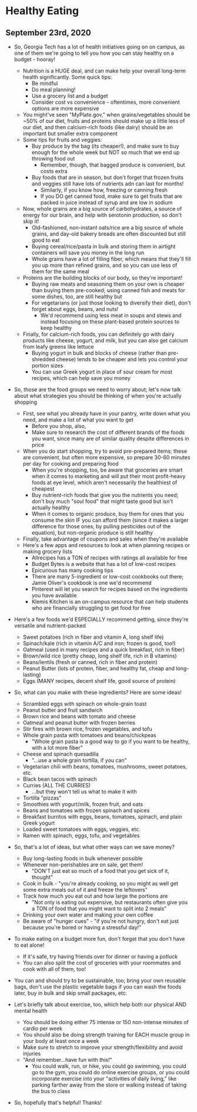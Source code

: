 # Healthy Eating

## September 23rd, 2020

-   So, Georgia Tech has a lot of health initiatives going on on campus, as one of them we're going to tell you how you can stay healthy on a budget - hooray!
    -   Nutrition is a HUGE deal, and can make help your overall long-term health significantly. Some quick tips:
        -   Be mindful
        -   Do meal planning!
        -   Use a grocery list and a budget
        -   Consider cost vs convenience - oftentimes, more convenient options are more expensive
    - You might've seen "MyPlate.gov," when grains/vegetables should be ~50% of our diet, fruits and proteins should make up a little less of our diet, and then calcium-rich foods (like dairy) should be an important but smaller extra component
    -   Some tips for fruits and veggies:
        -   Buy produce by the bag (its cheaper!), and make sure to buy enough for the whole week but NOT so much that we end up throwing food out
            -   Remember, though, that bagged produce is convenient, but costs extra
        -   Buy foods that are in season, but don't forget that frozen fruits and veggies still have lots of nutrients adn can last for months!
            -   Similarly, if you know how, freezing or canning fresh
            -   If you DO get canned food, make sure to get fruits that are packed in juice instead of syrup and are low in sodium
    -   Now, whole grains are a big source of carbohydrates, a source of energy for our brain, and help with serotonin production, so don't skip it!
        -   Old-fashioned, non-instant oats/rice are a big source of whole grains, and day-old bakery breads are often discounted but still good to eat
        -   Buying cereal/rice/pasta in bulk and storing them in airtight containers will save you money in the long run
        -   Whole grains have a lot of filling fiber, which means that they'll fill you up more than refined grains, and so you can use less of them for the same meal
    -   Proteins are the building blocks of our body, so they're important!
        -   Buying raw meats and seasoning them on your own is cheaper than buying them pre-cooked; using canned fish and meats for some dishes, too, are still healthy but
        -   For vegetarians (or just those looking to diversify their diet), don't forget about eggs, beans, and nuts!
            -   We'd recommend using less meat in soups and stews and instead focusing on these plant-based protein sources to keep healthy
    -   Finally, for calcium-rich foods, you can definitely go with dairy products like cheese, yogurt, and milk, but you can also get calcium from leafy greens like lettuce
        -   Buying yogurt in bulk and blocks of cheese (rather than pre-shredded cheese) tends to be cheaper and lets you control your portion sizes
        -   You can use Greek yogurt in place of sour cream for most recipes, which can help save you money

-   So, those are the food groups we need to worry about; let's now talk about what strategies you should be thinking of when you're actually shopping
    -   First, see what you already have in your pantry, write down what you need, and make a list of what you want to get
        -   Before you shop, also,
        -   Make sure to research the cost of different brands of the foods you want, since many are of similar quality despite differences in price
    -   When you do start shopping, try to avoid pre-prepared items; these are convenient, but often more expensive, so prepare 30-60 minutes per day for cooking and preparing food
        -   When you're shopping, too, be aware that groceries are smart when it comes to marketing and will put their most profit-heavy foods at eye level, which aren't necessarily the healthiest of cheapest
        -   Buy nutrient-rich foods that give you the nutrients you need; don't buy much "soul food" that might taste good but isn't actually healthy
        -   When it comes to organic produce, buy them for ones that you consume the skin IF you can afford them (since it makes a larger difference for those ones, by pulling pesticides out of the equation), but non-organic produce is still healthy
    -   Finally, take advantage of coupons and sales when they're available
    -   Here's a few apps and resources to look at when planning recipes or making grocery lists
        -   Allrecipes has a TON of recipes with ratings all available for free
        -   Budget Bytes is a website that has a lot of low-cost recipes
        -   Epicurious has many cooking tips
        -   There are many 5-ingredient or low-cost cookbooks out there; Jamie Oliver's cookbook is one we'd recommend
        -   Pinterest will let you search for recipes based on the ingredients you have available
        -   Klemis Kitchen is an on-campus resource that can help students who are financially struggling to get food for free

-   Here's a few foods we'd ESPECIALLY recommend getting, since they're versatile and nutrient-packed
    -   Sweet potatoes (rich in fiber and vitamin A, long shelf life)
    -   Spinach/kale (rich in vitamin A/C and iron; frozen is good, too!)
    -   Oatmeal (used in many recipes and a quick breakfast, rich in fiber)
    -   Brown/wild rice (pretty cheap, long shelf life, rich in B vitamins)
    -   Beans/lentils (fresh or canned, rich in fiber and protein)
    -   Peanut Butter (lots of protein, fiber, and healthy fat, cheap and long-lasting)
    -   Eggs (MANY recipes, decent shelf life, good source of protein)

-   So, what can you make with these ingredients? Here are some ideas!
    -   Scrambled eggs with spinach on whole-grain toast
    -   Peanut butter and fruit sandwich
    -   Brown rice and beans with tomato and cheese
    -   Oatmeal and peanut butter with frozen berries
    -   Stir fires with brown rice, frozen vegetables, and tofu
    -   Whole grain pasta with tomatoes and beans/chickpeas
        -   "Whole grain pasta is a good way to go if you want to be healthy, with a lot more fiber"
    -   Cheese and spinach quesadilla
        -   "...use a whole grain tortilla, if you can"
    -   Vegetarian chili with beans, tomatoes, mushrooms, sweet potatoes, etc.
    -   Black bean tacos with spinach
    -   Curries (ALL THE CURRIES)
        -   ...but they won't tell us what to make it with
    -   Tortilla "pizzas"
    -   Smoothies with yogurt/milk, frozen fruit, and oats
    -   Beans and tomatoes with frozen spinach and spices
    -   Breakfast burritos with eggs, beans, tomatoes, spinach, and plain Greek yogurt
    -   Loaded sweet tomatoes with eggs, veggies, etc.
    -   Ramen with spinach, eggs, tofu, and vegetables

-   So, that's a lot of ideas, but what other ways can we save money?
    -   Buy long-lasting foods in bulk whenever possible
    -   Whenever non-perishables are on sale, get them!
        -   "DON'T just eat so much of a food that you get sick of it, thought"
    -   Cook in bulk - "you're already cooking, so you might as well get some extra meals out of it and freeze the leftovers"
    -   Track how much you eat out and how large the portions are
        -   "Not only is eating out expensive, but restaurants often give you a TON of food that you might want to split into 2 meals"
    -   Drinking your own water and making your own coffee
    -   Be aware of "hunger cues" - "if you're not hungry, don't eat just because you're bored or having a stressful day!"

-   To make eating on a budget more fun, don't forget that you don't have to eat alone!
    -   If it's safe, try having friends over for dinner or having a potluck
    -   You can also split the cost of groceries with your roommates and cook with all of them, too!

-   You can and should try to be sustainable, too; bring your own reusable bags, don't use the plastic vegetable bags if you can wash the foods later, buy in bulk and skip small packages, etc.

-   Let's briefly talk about exercise, too, which help both our physical AND mental health
    -   You should be doing either 75 intense or 150 non-intense minutes of cardio per week
    -   You should also be doing strength training for EACH muscle group in your body at least once a week
    -   Make sure to stretch to improve your strength/flexibility and avoid injuries
    -   "And remember...have fun with this!"
        -   You could walk, run, or hike, you could go swimming, you could go to the gym, you could do online exercise groups, or you could incorporate exercise into your "activities of daily living," like parking farther away from the store or walking instead of taking the bus to class

-   So, hopefully that's helpful! Thanks!

